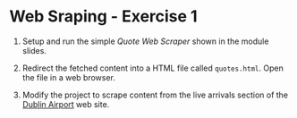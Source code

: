 # Web Sraping - Exercise 1 

1.	Setup and run the simple *Quote Web Scraper* shown in the module slides.

1.	Redirect the fetched content into a HTML file called ``quotes.html``.  Open the file in a web browser.

1.	Modify the project to scrape content from the live arrivals section of the [Dublin Airport](https://www.dublinairport.com/) web site.